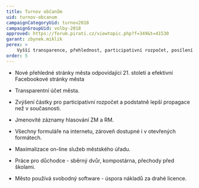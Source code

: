 ```yaml
---
title: Turnov občanům
uid: turnov-obcanum
campaignCategoryUid: turnov2018
campaignGroupUid: volby-2018
approved: https://forum.pirati.cz/viewtopic.php?f=349&t=41530
garant: zbynek.miklik
perex: >
    Vyšší transparence, přehlednost, participativní rozpočet, posílení on-line služeb, svobodný software
order: 5
---
```


- Nové přehledné stránky města odpovídající 21. století a efektivní Facebookové stránky města

- Transparentní účet města.

- Zvýšení částky pro participativní rozpočet a podstatně lepší propagace než v současnosti. 

- Jmenovité záznamy hlasování ZM a RM.

- Všechny formuláře na internetu, zároveň dostupné i v otevřených formátech.

- Maximalizace on-line služeb městského úřadu.

- Práce pro důchodce - sběrný dvůr, kompostárna, přechody před školami.

- Město používá svobodný software - úspora nákladů za drahé licence.